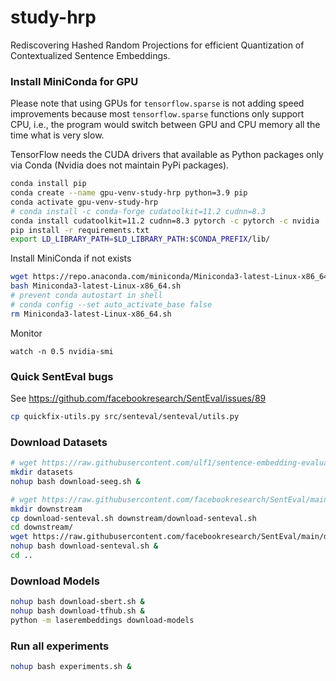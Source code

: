 # study-hrp
Rediscovering Hashed Random Projections for efficient Quantization of Contextualized Sentence Embeddings.


### Install MiniConda for GPU
Please note that using GPUs for `tensorflow.sparse` is not adding speed improvements because most `tensorflow.sparse` functions only support CPU, i.e., the program would switch between GPU and CPU memory all the time what is very slow.

TensorFlow needs the CUDA drivers that available as Python packages only via Conda (Nvidia does not maintain PyPi packages).

```sh
conda install pip
conda create --name gpu-venv-study-hrp python=3.9 pip
conda activate gpu-venv-study-hrp
# conda install -c conda-forge cudatoolkit=11.2 cudnn=8.3 
conda install cudatoolkit=11.2 cudnn=8.3 pytorch -c pytorch -c nvidia
pip install -r requirements.txt
export LD_LIBRARY_PATH=$LD_LIBRARY_PATH:$CONDA_PREFIX/lib/
```

Install MiniConda if not exists
```sh
wget https://repo.anaconda.com/miniconda/Miniconda3-latest-Linux-x86_64.sh
bash Miniconda3-latest-Linux-x86_64.sh
# prevent conda autostart in shell
# conda config --set auto_activate_base false
rm Miniconda3-latest-Linux-x86_64.sh
```

Monitor
```
watch -n 0.5 nvidia-smi
```


### Quick SentEval bugs
See https://github.com/facebookresearch/SentEval/issues/89

```sh
cp quickfix-utils.py src/senteval/senteval/utils.py
```


### Download Datasets

```sh
# wget https://raw.githubusercontent.com/ulf1/sentence-embedding-evaluation-german/main/download-datasets.sh -O download-seeg.sh
mkdir datasets
nohup bash download-seeg.sh &
```

```sh
# wget https://raw.githubusercontent.com/facebookresearch/SentEval/main/data/downstream/get_transfer_data.bash -O download-senteval.sh
mkdir downstream
cp download-senteval.sh downstream/download-senteval.sh
cd downstream/ 
wget https://raw.githubusercontent.com/facebookresearch/SentEval/main/data/downstream/tokenizer.sed
nohup bash download-senteval.sh &
cd ..
```

### Download Models

```sh
nohup bash download-sbert.sh &
nohup bash download-tfhub.sh &
python -m laserembeddings download-models
```

### Run all experiments
```sh
nohup bash experiments.sh &
```

